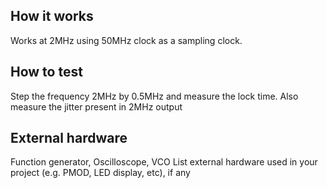 <!---

This file is used to generate your project datasheet. Please fill in the information below and delete any unused
sections.

You can also include images in this folder and reference them in the markdown. Each image must be less than
512 kb in size, and the combined size of all images must be less than 1 MB.
-->

## How it works
Works at 2MHz using 50MHz clock as a sampling clock. 

## How to test
Step the frequency 2MHz by 0.5MHz and measure the lock time. Also measure the jitter present in 2MHz output

## External hardware
Function generator, Oscilloscope, VCO
List external hardware used in your project (e.g. PMOD, LED display, etc), if any
